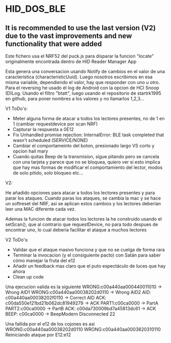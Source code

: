 # HID_DOS_BLE
## It is recommended to use the last version (V2) due to the vast improvements and new functionality that were added  

Este fichero usa el NRF52 del puck.js para disparar la funcion "locate" originalmente encontrada dentro de HID Reader Manager App

Esta genera una conversacion usando Notify de cambios en el valor de una característica (characteristicUuid).
Luego nosotros escribimos en esa misma variable, dependiendo el valor, hay que responder con uno u otro. Para el reversing he usado el log de Android con la opcion de HCI Snoop (D)Log. Usando el filtro "btatt", luego usando
el repositorio de startrk1995 en github, para poner nombres a los valores y no llamarlos 1,2,3...



V1 ToDo's: 
* Meter alguna forma de atacar a todos los lectores presentes, no de 1 en 1 (cambiar requestdevice por scan NRF)
* Capturar la respuesta a 0E12
* Fix Unhandled promise rejection: InternalError: BLE task completed that wasn't scheduled (SERVICE/NONE) 
* Cambiar el comportameinto del boton, presionado largo VS corto y opcion hail mary 
* Cuando quitas Beep de la transmision, sigue pitando pero se cancela con una tarjeta y parece que no se bloquea,
    quiero ver si esto implica que hay mas formas de modificar el comportamiento del lector, modos de  solo           pitido, solo bloqueo etc...
    


V2:

He añadido opciones para atacar a todos los lectores presentes y para parar los ataques.
Cuando paras los ataques, se cambia la mac y se hace un softreset del NRF, asi se aplican estos cambios y 
los lectores deberían leer una MAC diferente cada vez.

Ademas la funcion de atacar todos los lectores la he construido usando el setScan(), que al contrario que requestDevice, no para todo despues de encontrar uno, lo cual debería facilitar el ataque a muchos lectores

V2 ToDo's:

* Validar que el ataque masivo funciona y que no se cuelga de forma rara
* Terminar la invocacion (y el consiguiente pacto) con Satán para saber cómo manejar la fruta del e12
* Añadir un feedback mas claro que el puto espectáculo de luces que hay ahora
* Clean up code









Una ejecucion valida es la siguiente 
WRONG:c00a440aa000440011010            -> Wrong AID1 
WRONG:c00a440aa00038202d0110           -> Wrong AID2 
AID:  c00a440aa00038202f0110           -> Correct AID
ACK:  c00da550e121bd21b062dc81949279   -> ACK
PART1:c00ca0000                        -> PartA
PART2:c00ca0000                        -> PartB
ACK:  c00da730009bd7a45813dc61         -> ACK
BEEP: c00ca0000                        -> BeepModern
Disconnected  22



Una fallida por el e12 de los cojones es asi 
WRONG:c00a440aa00038202d0110
WRONG:c00a440aa0003820310110
Reiniciando ataque por E12:e12





